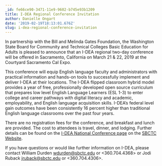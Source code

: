 ```yaml
---
_id: fe66ce90-3471-11e9-9602-b745e93b1209
title: I-DEA Regional Conference Invitation
author: Danielle Ongart
date: '2019-02-19T18:13:01.676Z'
slug: i-dea-regional-conference-invitation
---
```


In partnership with the Bill and Melinda Gates Foundation, the Washington State Board for Community and Technical Colleges Basic Education for Adults is pleased to announce that an I-DEA regional two-day conference will be offered in Sacramento, California on March 21 & 22, 2019 at the Courtyard Sacramento Cal Expo.

This conference will equip English language faculty and administrators with practical information and hands-on tools to successfully implement and deliver I-DEA at their locations. The I-DEA flipped classroom hybrid model provides a year of free, professionally developed open source curriculum that prepares low level English Language Learners (ESL 1-3) to enter college and career pathways with digital literacy and academic, employability, and English language acquisition skills. I-DEA’s federal level gain outcomes have been consistently 16 percent higher than traditional English language classrooms over the past four years. 

There are no registration fees for the conference, and breakfast and lunch are provided. The cost to attendees is travel, dinner, and lodging.  Further details can be found on the [I-DEA National Conference page](https://www.sbctc.edu/colleges-staff/programs-services/i-dea/idea-conferences.aspx) on the [SBCTC Website](https://www.sbctc.edu/).

If you have questions or would like further information on I-DEA, please contact William Durden <wdurden@sbctc.edu> or <360.704.4368> or Jodi Ruback <jruback@sbctc.edu> or <360.704.4306>.
